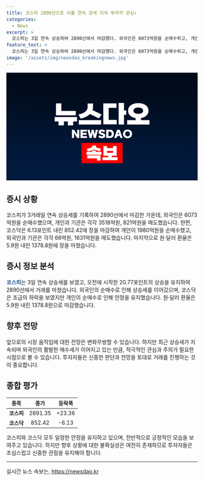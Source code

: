 ```yaml
---
title: 코스피 2890선으로 사흘 연속 강세 지속 투자자 관심↑
categories:
  - News
excerpt: >
  코스피는 3일 연속 상승하여 2890선에서 마감했다. 외국인은 6073억원을 순매수하고, 개인과 기관은 각각 3518억원, 821억원을 순매도했다. 코스닥은 852.42에 마감하여 내림세를 기록했고, 원·달러 환율은 1378.8원에 장을 마감했다. (150자)
feature_text: >
  코스피는 3일 연속 상승하여 2890선에서 마감했다. 외국인은 6073억원을 순매수하고, 개인과 기관은 각각 3518억원, 821억원을 순매도했다. 코스닥은 852.42에 마감하여 내림세를 기록했고, 원·달러 환율은 1378.8원에 장을 마감했다. (150자)
image: '/assets/img/newsdao_breakingnews.jpg'
---
```


<p><img src="/assets/img/newsdao_breakingnews.jpg" alt="bookingtag 속보" /></p>

<h2 data-ke-size="size26">증시 상황</h2>

<p data-ke-size="size16">코스피가 3거래일 연속 상승세를 기록하여 2890선에서 마감한 가운데, 외국인은 6073억원을 순매수했으며, 개인과 기관은 각각 3518억원, 821억원을 매도했습니다. 한편, 코스닥은 6.13포인트 내린 852.42에 장을 마감하여 개인이 1980억원을 순매수했고, 외국인과 기관은 각각 66억원, 1631억원을 매도했습니다. 마지막으로 원·달러 환율은 5.9원 내린 1378.8원에 장을 마쳤습니다.</p>

<h2 data-ke-size="size26">증시 정보 분석</h2>

<p data-ke-size="size16"><b><span style="color: #1a5490;">코스피</span></b>는 3일 연속 상승세를 보였고, 오전에 시작한 20.77포인트의 상승을 유지하여 2890선에서 거래를 마쳤습니다. 외국인의 순매수로 인해 상승세를 이어갔으며, 코스닥은 조금의 하락을 보였지만 개인의 순매수로 인해 안정을 유지했습니다. 원·달러 환율은 5.9원 내린 1378.8원으로 마감했습니다.</p>

<h2 data-ke-size="size26">향후 전망</h2>

<p data-ke-size="size16">앞으로의 시장 움직임에 대한 전망은 변화무쌍할 수 있습니다. 하지만 최근 상승세가 지속되며 외국인의 활발한 매수세가 이어지고 있는 만큼, 적극적인 관심과 주의가 필요한 시점으로 볼 수 있습니다. 투자자들은 신중한 판단과 전망을 토대로 거래를 진행하는 것이 중요합니다.</p>

<h2 data-ke-size="size26">종합 평가</h2>

<table>
    <thead>
        <tr>
            <th style="text-align: center; height: 17px;"><b>종목</b></th>
            <th style="text-align: center; height: 17px;"><b>종가</b></th>
            <th style="text-align: center; height: 17px;"><b>등락폭</b></th>
        </tr>
    </thead>
    <tbody>
        <tr>
            <td style="text-align: center; height: 17px;"><b>코스피</b></td>
            <td style="text-align: center; height: 17px;">2891.35</td>
            <td style="text-align: center; height: 17px;">+23.36</td>
        </tr>
        <tr>
            <td style="text-align: center; height: 17px;"><b>코스닥</b></td>
            <td style="text-align: center; height: 17px;">852.42</td>
            <td style="text-align: center; height: 17px;">-6.13</td>
        </tr>
    </tbody>
</table>

<p data-ke-size="size16">코스피와 코스닥 모두 일정한 안정을 유지하고 있으며, 전반적으로 긍정적인 모습을 보여주고 있습니다. 하지만 향후 상황에 대한 불확실성은 여전히 존재하므로 투자자들은 조심스럽고 신중한 관점을 유지해야 합니다.</p>

<hr>

<p data-ke-size="size16"></p>
실시간 뉴스 속보는, <a href="https://newsdao.kr" rel="dofollow">https://newsdao.kr</a>


